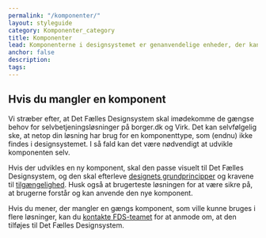 ```yaml
---
permalink: "/komponenter/"
layout: styleguide
category: Komponenter_category
title: Komponenter
lead: Komponenterne i designsystemet er genanvendelige enheder, der kan sættes sammen på mange forskellige måder, i forskellige mønstre, for at bygge de selvbetjeningsløsninger, dine brugere har brug for.
anchor: false
description:
tags:
---
```


## Hvis du mangler en komponent

Vi stræber efter, at Det Fælles Designsystem skal imødekomme de gængse behov for selvbetjeningsløsninger på borger.dk og Virk. Det kan selvfølgelig ske, at netop din løsning har brug for en komponenttype, som (endnu) ikke findes i designsystemet. I så fald kan det være nødvendigt at udvikle komponenten selv.

Hvis der udvikles en ny komponent, skal den passe visuelt til Det Fælles Designsystem, og den skal efterleve <a href="/design/designressourcer/#grundprincipper">designets grundprincipper</a> og kravene til <a href="/krav/tilgaengelighed/">tilgængelighed</a>. Husk også at brugerteste løsningen for at være sikre på, at brugerne forstår og kan anvende den nye komponent.

Hvis du mener, der mangler en gængs komponent, som ville kunne bruges i flere løsninger, kan du <a href="/faellesskab/kontakt-support/">kontakte FDS-teamet</a> for at anmode om, at den tilføjes til Det Fælles Designsystem.